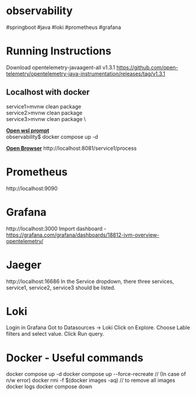 # observability
#springboot #java #loki #prometheus #grafana

# Running Instructions
Download opentelemetry-javaagent-all v1.3.1
https://github.com/open-telemetry/opentelemetry-java-instrumentation/releases/tag/v1.3.1

## Localhost with docker
service1>mvnw clean package \
service2>mvnw clean package \
service3>mvnw clean package \

<u><b>Open wsl prompt</b></u> \
observability$ docker compose up -d

<u><b>Open Browser</u></b>
http://localhost:8081/service1/process


# Prometheus
http://localhost:9090

# Grafana
http://localhost:3000
Import dashboard - https://grafana.com/grafana/dashboards/18812-jvm-overview-opentelemetry/

# Jaeger
http://localhost:16686
In the Service dropdown, there three services, service1, service2, service3 should be listed.

# Loki
Login in Grafana
Got to Datasources -> Loki
Click on Explore.
Choose Lable filters and select value. Click Run query.

# Docker - Useful commands

docker compose up -d
docker compose up --force-recreate // (In case of n/w error)
docker rmi -f $(docker images -aq) // to remove all images
docker logs <image-name>
docker compose down
